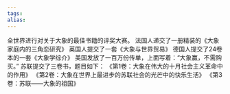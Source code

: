 ```yaml
---
tags: 
alias:
---
```

全世界进行对关于大象的最佳书籍的评奖大赛。
法国人递交了一册精装的《大象家庭内的三角恋研究》
英国人提交了一套《大象与世界贸易》
德国人提交了24卷本的一套《大象学综介》
美国发放了一百万份传单，上面写着：“大象赢，不需购买。”
苏联提交了三卷书，题目如下：
《第1卷：大象在伟大的十月社会主义革命中的作用》
《第2卷：大象在世界上最进步的苏联社会的光芒中的快乐生活》
《第3卷：苏联——大象的祖国》 